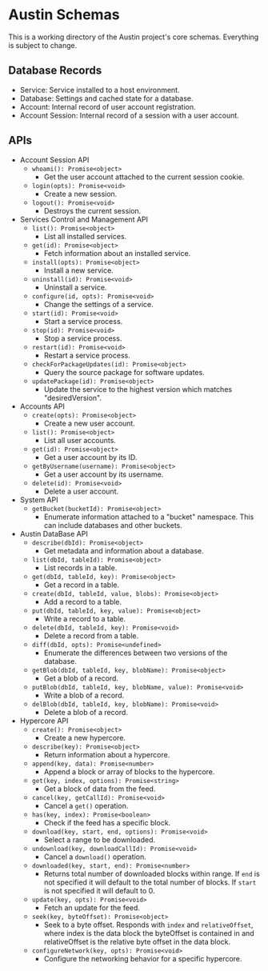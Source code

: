 # Austin Schemas

This is a working directory of the Austin project's core schemas. Everything is subject to change.

## Database Records

- Service: Service installed to a host environment.
- Database: Settings and cached state for a database.
- Account: Internal record of user account registration.
- Account Session: Internal record of a session with a user account.

## APIs

- Account Session API
  - `whoami(): Promise<object>`
    - Get the user account attached to the current session cookie.
  - `login(opts): Promise<void>`
    - Create a new session.
  - `logout(): Promise<void>`
    - Destroys the current session.
- Services Control and Management API
  - `list(): Promise<object>`
    - List all installed services.
  - `get(id): Promise<object>`
    - Fetch information about an installed service.
  - `install(opts): Promise<object>`
    - Install a new service.
  - `uninstall(id): Promise<void>`
    - Uninstall a service.
  - `configure(id, opts): Promise<void>`
    - Change the settings of a service.
  - `start(id): Promise<void>`
    - Start a service process.
  - `stop(id): Promise<void>`
    - Stop a service process.
  - `restart(id): Promise<void>`
    - Restart a service process.
  - `checkForPackageUpdates(id): Promise<object>`
    - Query the source package for software updates.
  - `updatePackage(id): Promise<object>`
    - Update the service to the highest version which matches "desiredVersion".
- Accounts API
  - `create(opts): Promise<object>`
    - Create a new user account.
  - `list(): Promise<object>`
    - List all user accounts.
  - `get(id): Promise<object>`
    - Get a user account by its ID.
  - `getByUsername(username): Promise<object>`
    - Get a user account by its username.
  - `delete(id): Promise<void>`
    - Delete a user account.
- System API
  - `getBucket(bucketId): Promise<object>`
    - Enumerate information attached to a "bucket" namespace. This can include databases and other buckets.
- Austin DataBase API
  - `describe(dbId): Promise<object>`
    - Get metadata and information about a database.
  - `list(dbId, tableId): Promise<object>`
    - List records in a table.
  - `get(dbId, tableId, key): Promise<object>`
    - Get a record in a table.
  - `create(dbId, tableId, value, blobs): Promise<object>`
    - Add a record to a table.
  - `put(dbId, tableId, key, value): Promise<object>`
    - Write a record to a table.
  - `delete(dbId, tableId, key): Promise<void>`
    - Delete a record from a table.
  - `diff(dbId, opts): Promise<undefined>`
    - Enumerate the differences between two versions of the database.
  - `getBlob(dbId, tableId, key, blobName): Promise<object>`
    - Get a blob of a record.
  - `putBlob(dbId, tableId, key, blobName, value): Promise<void>`
    - Write a blob of a record.
  - `delBlob(dbId, tableId, key, blobName): Promise<void>`
    - Delete a blob of a record.
- Hypercore API
  - `create(): Promise<object>`
    - Create a new hypercore.
  - `describe(key): Promise<object>`
    - Return information about a hypercore.
  - `append(key, data): Promise<number>`
    - Append a block or array of blocks to the hypercore.
  - `get(key, index, options): Promise<string>`
    - Get a block of data from the feed.
  - `cancel(key, getCallId): Promise<void>`
    - Cancel a `get()` operation.
  - `has(key, index): Promise<boolean>`
    - Check if the feed has a specific block.
  - `download(key, start, end, options): Promise<void>`
    - Select a range to be downloaded.
  - `undownload(key, downloadCallId): Promise<void>`
    - Cancel a `download()` operation.
  - `downloaded(key, start, end): Promise<number>`
    - Returns total number of downloaded blocks within range. If `end` is not specified it will default to the total number of blocks. If `start` is not specified it will default to 0.
  - `update(key, opts): Promise<void>`
    - Fetch an update for the feed.
  - `seek(key, byteOffset): Promise<object>`
    - Seek to a byte offset. Responds with `index` and `relativeOffset`, where index is the data block the byteOffset is contained in and relativeOffset is the relative byte offset in the data block.
  - `configureNetwork(key, opts): Promise<void>`
    - Configure the networking behavior for a specific hypercore.

